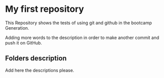 # My first repository

This Repository shows the tests of using git 
and github in the bootcamp Generation.

Adding more words to the description in order to 
make another commit and push it on GitHub.

## Folders description
Add here the descriptions please.
